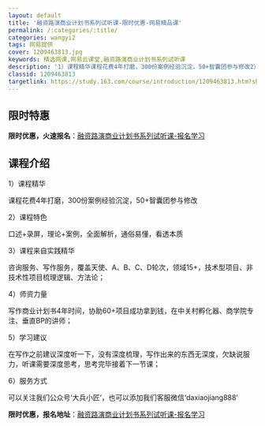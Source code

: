 ```yaml
---
layout: default
title: '融资路演商业计划书系列试听课-限时优惠-网易精品课'
permalink: /:categories/:title/
categories: wangyi2
tags: 网易提供
cover: 1209463813.jpg
keywords: 精选网课,网易云课堂,融资路演商业计划书系列试听课
description: '1）课程精华课程花费4年打磨，300份案例经验沉淀，50+智囊团参与修改2）课程特色口述+录屏，理论+案例，全面解析，通'
classid: 1209463813
targetlink: https://study.163.com/course/introduction/1209463813.htm?share=1&shareId=1025206652&utm_campaign=share&utm_medium=iphoneShare&utm_source=&utm_u=1025206652
---
```


## 限时特惠

**限时优惠，火速报名**：[融资路演商业计划书系列试听课-报名学习](https://study.163.com/course/introduction/1209463813.htm?share=1&shareId=1025206652&utm_campaign=share&utm_medium=iphoneShare&utm_source=&utm_u=1025206652)

## 课程介绍

1）课程精华

课程花费4年打磨，300份案例经验沉淀，50+智囊团参与修改

2）课程特色

口述+录屏，理论+案例，全面解析，通俗易懂，看透本质

3）课程来自实践精华

咨询服务、写作服务，覆盖天使、A、B、C、D轮次，领域15+，技术型项目、非技术性项目梳理逻辑、方法论；

4）师资力量

写作商业计划书4年时间，协助60+项目成功拿到钱，在中关村孵化器、商学院专注、垂直BP的讲师；

5）学习建议

在写作之前建议深度听一下，没有深度梳理，写作出来的东西无深度，欠缺说服力，听课需要深度思考，思考完毕接着下一节课；

6）服务方式

可以关注我们公众号‘大兵小匠’，也可以添加我们客服微信‘daxiaojiang888'

**限时优惠，报名地址**：[融资路演商业计划书系列试听课-报名学习](https://study.163.com/course/introduction/1209463813.htm?share=1&shareId=1025206652&utm_campaign=share&utm_medium=iphoneShare&utm_source=&utm_u=1025206652)

